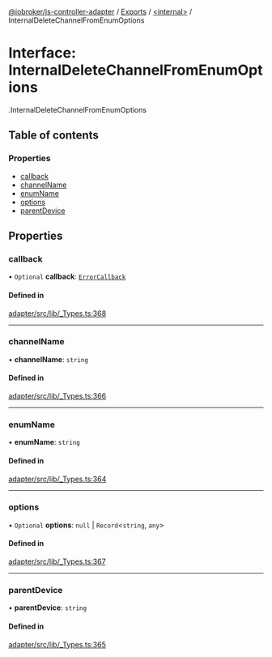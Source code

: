 [@iobroker/js-controller-adapter](../README.md) / [Exports](../modules.md) / [<internal\>](../modules/internal_.md) / InternalDeleteChannelFromEnumOptions

# Interface: InternalDeleteChannelFromEnumOptions

[<internal>](../modules/internal_.md).InternalDeleteChannelFromEnumOptions

## Table of contents

### Properties

- [callback](internal_.InternalDeleteChannelFromEnumOptions.md#callback)
- [channelName](internal_.InternalDeleteChannelFromEnumOptions.md#channelname)
- [enumName](internal_.InternalDeleteChannelFromEnumOptions.md#enumname)
- [options](internal_.InternalDeleteChannelFromEnumOptions.md#options)
- [parentDevice](internal_.InternalDeleteChannelFromEnumOptions.md#parentdevice)

## Properties

### callback

• `Optional` **callback**: [`ErrorCallback`](../modules/internal_.md#errorcallback)

#### Defined in

[adapter/src/lib/_Types.ts:368](https://github.com/ioBroker/ioBroker.js-controller/blob/53af05e3/packages/adapter/src/lib/_Types.ts#L368)

___

### channelName

• **channelName**: `string`

#### Defined in

[adapter/src/lib/_Types.ts:366](https://github.com/ioBroker/ioBroker.js-controller/blob/53af05e3/packages/adapter/src/lib/_Types.ts#L366)

___

### enumName

• **enumName**: `string`

#### Defined in

[adapter/src/lib/_Types.ts:364](https://github.com/ioBroker/ioBroker.js-controller/blob/53af05e3/packages/adapter/src/lib/_Types.ts#L364)

___

### options

• `Optional` **options**: ``null`` \| `Record`<`string`, `any`\>

#### Defined in

[adapter/src/lib/_Types.ts:367](https://github.com/ioBroker/ioBroker.js-controller/blob/53af05e3/packages/adapter/src/lib/_Types.ts#L367)

___

### parentDevice

• **parentDevice**: `string`

#### Defined in

[adapter/src/lib/_Types.ts:365](https://github.com/ioBroker/ioBroker.js-controller/blob/53af05e3/packages/adapter/src/lib/_Types.ts#L365)
